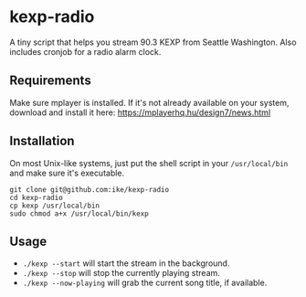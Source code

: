# kexp-radio

A tiny script that helps you stream 90.3 KEXP from Seattle Washington. Also includes cronjob for a radio alarm clock.

## Requirements

Make sure mplayer is installed. If it's not already available on your system, download and install it here: https://mplayerhq.hu/design7/news.html

## Installation

On most Unix-like systems, just put the shell script in your `/usr/local/bin` and make sure it's executable.

```
git clone git@github.com:ike/kexp-radio
cd kexp-radio
cp kexp /usr/local/bin
sudo chmod a+x /usr/local/bin/kexp
```

## Usage

 - `./kexp --start` will start the stream in the background.
 - `./kexp --stop` will stop the currently playing stream.
 - `./kexp --now-playing` will grab the current song title, if available.
